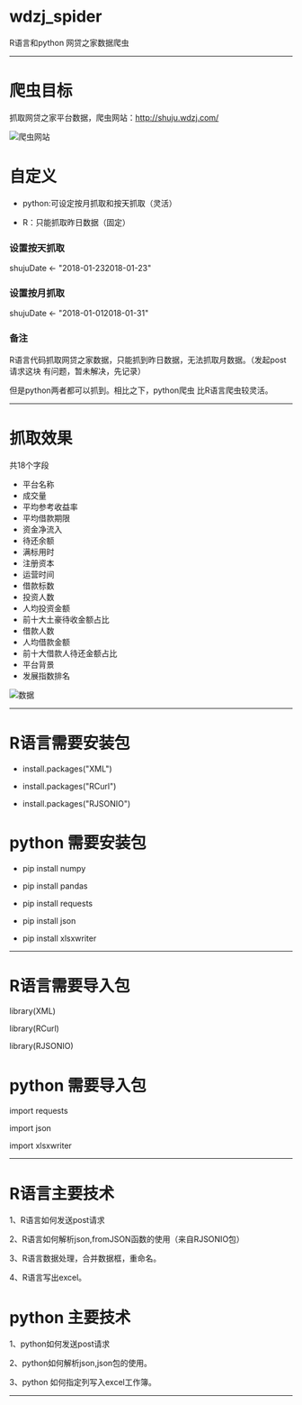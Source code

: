 # wdzj_spider
R语言和python 网贷之家数据爬虫

----------------------------------------------------------------------------------------------------------------------------------------
# 爬虫目标

抓取网贷之家平台数据，爬虫网站：http://shuju.wdzj.com/

![爬虫网站](https://github.com/laidefa/wdzj_spider/raw/master/resource/web.png)



# 自定义

- python:可设定按月抓取和按天抓取（灵活）

- R：只能抓取昨日数据（固定）


### 设置按天抓取

shujuDate <- "2018-01-232018-01-23"


### 设置按月抓取

shujuDate <- "2018-01-012018-01-31"


### 备注

R语言代码抓取网贷之家数据，只能抓到昨日数据，无法抓取月数据。（发起post请求这块 有问题，暂未解决，先记录）

但是python两者都可以抓到。相比之下，python爬虫 比R语言爬虫较灵活。

----------------------------------------------------------------------------------------------------------------------------------------
# 抓取效果
共18个字段

- 平台名称
- 成交量
- 平均参考收益率
- 平均借款期限
- 资金净流入
- 待还余额
- 满标用时
- 注册资本
- 运营时间
- 借款标数
- 投资人数
- 人均投资金额
- 前十大土豪待收金额占比
- 借款人数
- 人均借款金额
- 前十大借款人待还金额占比
- 平台背景
- 发展指数排名



![数据](https://github.com/laidefa/wdzj_spider/raw/master/resource/result.png)

----------------------------------------------------------------------------------------------------------------------------------------
# R语言需要安装包

- install.packages("XML")

- install.packages("RCurl")

- install.packages("RJSONIO")



# python 需要安装包

- pip install numpy

- pip install pandas

- pip install requests

- pip install json

- pip install xlsxwriter


----------------------------------------------------------------------------------------------------------------------------------------
# R语言需要导入包

library(XML)

library(RCurl)

library(RJSONIO)


# python 需要导入包

import requests

import  json

import xlsxwriter

----------------------------------------------------------------------------------------------------------------------------------------
# R语言主要技术
1、R语言如何发送post请求

2、R语言如何解析json,fromJSON函数的使用（来自RJSONIO包）

3、R语言数据处理，合并数据框，重命名。

4、R语言写出excel。


# python 主要技术

1、python如何发送post请求

2、python如何解析json,json包的使用。

3、python 如何指定列写入excel工作簿。




---------------------------------------------------------------------------------------------------------------------------------------



